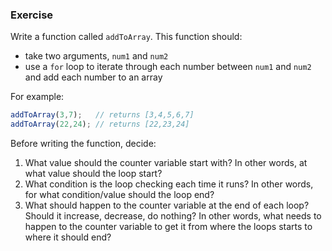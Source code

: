 <!--{ ids:[190], language:'JavaScript', type:'workshop', order: 0, name:'For Loops', description:'Iterate on a collection of values or objects' } -->

### Exercise

Write a function called `addToArray`. This function should:

  - take two arguments, `num1` and `num2`
  - use a `for` loop to iterate through each number between `num1` and `num2` and add each number to an array

For example:

```js
addToArray(3,7);   // returns [3,4,5,6,7]
addToArray(22,24); // returns [22,23,24]
```

Before writing the function, decide:

1. What value should the counter variable start with? In other words, at what value should the loop start?
2. What condition is the loop checking each time it runs? In other words, for what condition/value should the loop end?
3. What should happen to the counter variable at the end of each loop? Should it increase, decrease, do nothing? In other words, what needs to happen to the counter variable to get it from where the loops starts to where it should end?
